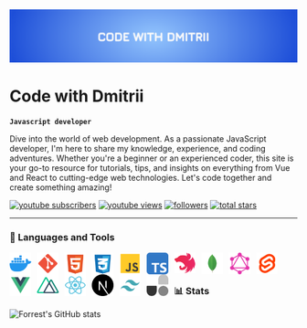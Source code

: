 <img src='./imgs/BannerWrapper.svg' />

# Code with Dmitrii
**`Javascript developer`**

Dive into the world of web development. As a passionate JavaScript developer, I'm here to share my knowledge, experience, and coding adventures. Whether you're a beginner or an experienced coder, this site is your go-to resource for tutorials, tips, and insights on everything from Vue and React to cutting-edge web technologies. Let's code together and create something amazing! 

   <p align="left">
      <a href="https://www.youtube.com/@CodeWithDmitrii?sub_confirmation=1">
         <img alt="youtube subscribers" title="Subscribe to my YouTube channel" src="https://custom-icon-badges.demolab.com/youtube/channel/subscribers/UCgVXv69mE0VbVXdmFs5nQKQ?color=%23E05D44&label=SUBSCRIBE&logo=video&logoColor=white&style=for-the-badge&labelColor=CE4630"/></a> 
      <a href="https://www.youtube.com/@CodeWithDmitrii">
         <img alt="youtube views" title="YouTube views" src="https://custom-icon-badges.demolab.com/youtube/channel/views/UCgVXv69mE0VbVXdmFs5nQKQ?color=%23E1AD0E&logo=eye&logoColor=white&style=for-the-badge&labelColor=C79600"/></a> 
      <a href="https://github.com/codewithdmitrii?tab=followers">
         <img alt="followers" title="Follow me on Github" src="https://custom-icon-badges.demolab.com/github/followers/codewithdmitrii?color=236ad3&labelColor=1155ba&style=for-the-badge&logo=person-add&label=Follow&logoColor=white"/></a>
      <a href="https://github.com/codewithdmitrii?tab=repositories&sort=stargazers">
         <img alt="total stars" title="Total stars on GitHub" src="https://custom-icon-badges.demolab.com/github/stars/codewithdmitrii?color=55960c&style=for-the-badge&labelColor=488207&logo=star"/></a>
   </p>

---

### 🧰 Languages and Tools

<img alt="docker" align="left" width="38px" style="padding-right:10px; display: inline-block;" src="./imgs/docker.svg"/>
<img alt="git" align="left" width="38px" style="padding-right:10px; display: inline-block;" src="./imgs/git.svg"/>
<img alt="css" align="left" width="38px" style="padding-right:10px; display: inline-block;" src="./imgs/html.svg"/>
<img alt="css" align="left" width="38px" style="padding-right:10px; display: inline-block;" src="./imgs/css.svg"/>
<img alt="js" align="left" width="38px" style="padding-right:10px; display: inline-block;" src="./imgs/js.svg"/>
<img alt="typescript" align="left" width="38px" style="padding-right:10px; display: inline-block;" src="./imgs/typescript.svg"/>
<img alt="nest" align="left" width="38px" style="padding-right:10px; display: inline-block;" src="./imgs/nest.svg"/>
<img alt="mongo" align="left" width="38px" style="padding-right:10px; display: inline-block;" src="./imgs/mongo.svg"/>
<img alt="graphql" align="left" width="38px" style="padding-right:10px; display: inline-block;" src="./imgs/graphql.svg"/>
<img alt="svelte" align="left" width="38px" style="padding-right:10px; display: inline-block;" src="./imgs/svelte.svg"/>
<img alt="vue" align="left" width="38px" style="padding-right:10px; display: inline-block;" src="./imgs/vue.svg"/>
<img alt="nuxt" align="left" width="38px" style="padding-right:10px; display: inline-block;" src="./imgs/nuxt.svg"/>
<img alt="react" align="left" width="38px" style="padding-right:10px; display: inline-block;" src="./imgs/react.svg"/>
<img alt="next" align="left" width="38px" style="padding-right:10px; display: inline-block;" src="./imgs/next.svg"/>
<img alt="tailwindcss" align="left" width="38px" style="padding-right:10px; display: inline-block;" src="./imgs/tailwindcss.svg"/>
<img alt="unocss" align="left" width="38px" style="padding-right:10px; display: inline-block;" src="./imgs/unocss.svg"/>

<br />

#

### 📊 Stats

![Forrest's GitHub stats](https://github-readme-stats.vercel.app/api?username=codewithdmitrii&show_icons=true&theme=gruvbox)
